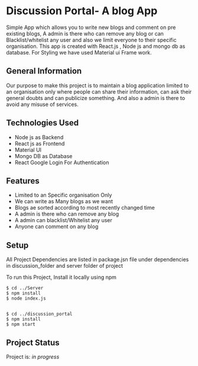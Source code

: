 # Discussion Portal- A blog App

Simple App which allows you to write new blogs and comment on pre existing blogs, A admin is there who can remove any blog or can Blacklist/whitelist any user and also we limit everyone to their specific organisation. This app is created with React.js , Node js and mongo db as database. For Styling we have used Material ui Frame work.

## General Information

Our purpose to make this project is to maintain a blog application limited to an organisation only where people can share their information, can ask their general doubts and can publicize something. And also a admin is there to avoid any misuse of services.


## Technologies Used

- Node js as Backend
- React js as Frontend
- Material UI
- Mongo DB as Database
- React Google Login For Authentication

## Features

- Limited to an Specific organisation Only
- We can write as Many blogs as we want
- Blogs ae sorted according to most recently changed time
- A admin is there who can remove any blog 
- A admin can blacklist/Whitelist any user
- Anyone can comment on any blog

## Setup
 All Project Dependencies are listed in package.jsn file under dependencies in discussion_folder and server folder of project
 
 To run this Project, Install it locally using npm
 ```
 $ cd ../Server
 $ npm install
 $ node index.js
 
 
 $ cd ../discussion_portal
 $ npm install
 $ npm start
 
 ```
 
 ## Project Status
 
 Project is: _in progress_ 

